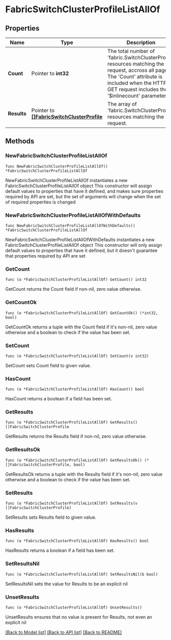 # FabricSwitchClusterProfileListAllOf

## Properties

Name | Type | Description | Notes
------------ | ------------- | ------------- | -------------
**Count** | Pointer to **int32** | The total number of &#39;fabric.SwitchClusterProfile&#39; resources matching the request, accross all pages. The &#39;Count&#39; attribute is included when the HTTP GET request includes the &#39;$inlinecount&#39; parameter. | [optional] 
**Results** | Pointer to [**[]FabricSwitchClusterProfile**](fabric.SwitchClusterProfile.md) | The array of &#39;fabric.SwitchClusterProfile&#39; resources matching the request. | [optional] 

## Methods

### NewFabricSwitchClusterProfileListAllOf

`func NewFabricSwitchClusterProfileListAllOf() *FabricSwitchClusterProfileListAllOf`

NewFabricSwitchClusterProfileListAllOf instantiates a new FabricSwitchClusterProfileListAllOf object
This constructor will assign default values to properties that have it defined,
and makes sure properties required by API are set, but the set of arguments
will change when the set of required properties is changed

### NewFabricSwitchClusterProfileListAllOfWithDefaults

`func NewFabricSwitchClusterProfileListAllOfWithDefaults() *FabricSwitchClusterProfileListAllOf`

NewFabricSwitchClusterProfileListAllOfWithDefaults instantiates a new FabricSwitchClusterProfileListAllOf object
This constructor will only assign default values to properties that have it defined,
but it doesn't guarantee that properties required by API are set

### GetCount

`func (o *FabricSwitchClusterProfileListAllOf) GetCount() int32`

GetCount returns the Count field if non-nil, zero value otherwise.

### GetCountOk

`func (o *FabricSwitchClusterProfileListAllOf) GetCountOk() (*int32, bool)`

GetCountOk returns a tuple with the Count field if it's non-nil, zero value otherwise
and a boolean to check if the value has been set.

### SetCount

`func (o *FabricSwitchClusterProfileListAllOf) SetCount(v int32)`

SetCount sets Count field to given value.

### HasCount

`func (o *FabricSwitchClusterProfileListAllOf) HasCount() bool`

HasCount returns a boolean if a field has been set.

### GetResults

`func (o *FabricSwitchClusterProfileListAllOf) GetResults() []FabricSwitchClusterProfile`

GetResults returns the Results field if non-nil, zero value otherwise.

### GetResultsOk

`func (o *FabricSwitchClusterProfileListAllOf) GetResultsOk() (*[]FabricSwitchClusterProfile, bool)`

GetResultsOk returns a tuple with the Results field if it's non-nil, zero value otherwise
and a boolean to check if the value has been set.

### SetResults

`func (o *FabricSwitchClusterProfileListAllOf) SetResults(v []FabricSwitchClusterProfile)`

SetResults sets Results field to given value.

### HasResults

`func (o *FabricSwitchClusterProfileListAllOf) HasResults() bool`

HasResults returns a boolean if a field has been set.

### SetResultsNil

`func (o *FabricSwitchClusterProfileListAllOf) SetResultsNil(b bool)`

 SetResultsNil sets the value for Results to be an explicit nil

### UnsetResults
`func (o *FabricSwitchClusterProfileListAllOf) UnsetResults()`

UnsetResults ensures that no value is present for Results, not even an explicit nil

[[Back to Model list]](../README.md#documentation-for-models) [[Back to API list]](../README.md#documentation-for-api-endpoints) [[Back to README]](../README.md)


